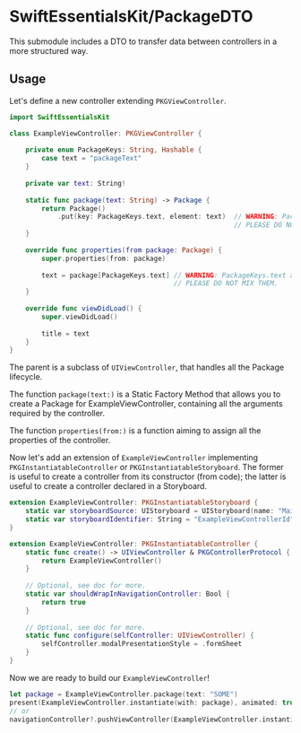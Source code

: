 # SwiftEssentialsKit/PackageDTO

This submodule includes a DTO to transfer data between controllers in a more structured way.

## Usage

Let's define a new controller extending `PKGViewController`. 
```swift
import SwiftEssentialsKit

class ExampleViewController: PKGViewController {
    
    private enum PackageKeys: String, Hashable {
        case text = "packageText"
    }
    
    private var text: String!
    
    static func package(text: String) -> Package {
        return Package()
            .put(key: PackageKeys.text, element: text)  // WARNING: PackageKeys.text and PackageKeys.text.rawValue do NOT produce the same hash codes.
                                                        // PLEASE DO NOT MIX THEM.
    }
    
    override func properties(from package: Package) {
        super.properties(from: package)
        
        text = package[PackageKeys.text] // WARNING: PackageKeys.text and PackageKeys.text.rawValue do NOT produce the same hash codes.
                                         // PLEASE DO NOT MIX THEM.
    }
    
    override func viewDidLoad() {
        super.viewDidLoad()
        
        title = text
    }
}
```

The parent is a subclass of `UIViewController`, that handles all the Package lifecycle.

The function `package(text:)` is a Static Factory Method that allows you to create a Package for ExampleViewController,
containing all the arguments required by the controller.

The function `properties(from:)` is a function aiming to assign all the properties of the controller.

Now let's add an extension of `ExampleViewController` implementing `PKGInstantiatableController` or `PKGInstantiatableStoryboard`.
The former is useful to create a controller from its constructor (from code); the latter is useful to create a controller declared in a Storyboard.

```swift
extension ExampleViewController: PKGInstantiatableStoryboard {
    static var storyboardSource: UIStoryboard = UIStoryboard(name: "Main", bundle: Bundle.main)
    static var storyboardIdentifier: String = "ExampleViewControllerId"
}
```

```swift
extension ExampleViewController: PKGInstantiatableController {
    static func create() -> UIViewController & PKGControllerProtocol {
        return ExampleViewController()
    }
    
    // Optional, see doc for more.
    static var shouldWrapInNavigationController: Bool {
        return true
    }
    
    // Optional, see doc for more.
    static func configure(selfController: UIViewController) {
        selfController.modalPresentationStyle = .formSheet
    }
}
```

Now we are ready to build our `ExampleViewController`!

```swift
let package = ExampleViewController.package(text: "SOME")
present(ExampleViewController.instantiate(with: package), animated: true)
// or
navigationController?.pushViewController(ExampleViewController.instantiate(with: package), animated: true)
```
